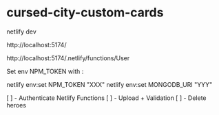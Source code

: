 # cursed-city-custom-cards

netlify dev

http://localhost:5174/

http://localhost:5174/.netlify/functions/User

Set env NPM_TOKEN with :

netlify env:set NPM_TOKEN "XXX"
netlify env:set MONGODB_URI "YYY"

[ ] - Authenticate Netlify Functions
[ ] - Upload + Validation
[ ] - Delete heroes